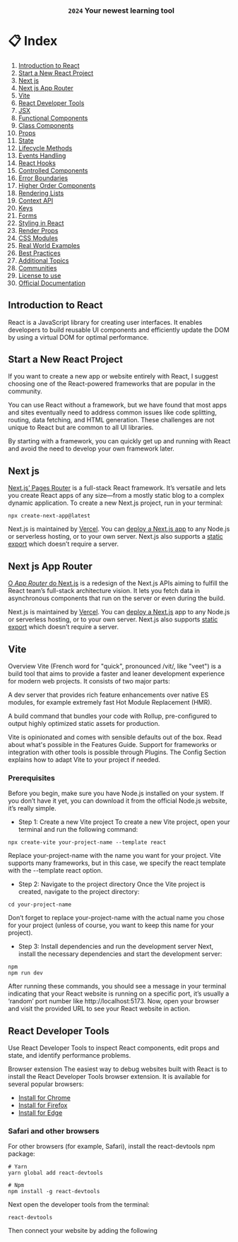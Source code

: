 <div  align= "center">
<h3><code> 2024</code>  Your newest learning tool
</div> 

# 📋 Index
  
1.  [Introduction to React](#introduction-to-react)
2.  [Start a New React Project](#start-a-new-react-project)
3.  [Next js](#next-js)
4.  [Next js App Router](#next-js-app-router)
5.  [Vite](#vite)
6.  [React Developer Tools](#react-developer-tools)
7.  [JSX](#jsx)
8.  [Functional Components](#functional-components)
9.  [Class Components](#class-components)
10.  [Props](#props)
11.  [State](#state)
12.  [Lifecycle Methods](#lifecycle-methods)
13.  [Events Handling](#events-handling)
14.  [React Hooks](#react-hooks)
15. [Controlled Components](#controlled-components)
16. [Error Boundaries](#error-boundaries)
17. [Higher Order Components](#higher-order-components)
18. [Rendering Lists](#rendering-lists)
19. [Context API](#context-api)
20. [Keys](#keys)
21. [Forms](#forms)
22. [Styling in React](#styling-in-react)
23. [Render Props](#render-props)
24. [CSS Modules](#css-modules)
25. [Real World Examples](#real-world-examples)  
26. [Best Practices](#best-practices)
27. [Additional Topics](#additional-topics)
28. [Communities](#communities)
29. [License to use](#license-to-use)
30. [Official Documentation](#official-documentation)

## Introduction to React
React is a JavaScript library for creating user interfaces. 
It enables developers to build reusable UI components and efficiently update the DOM by using a virtual DOM for optimal performance.


## Start a New React Project

If you want to create a new app or website entirely with React, I suggest choosing one of the React-powered frameworks that are popular in the community.

You can use React without a framework, but we have found that most apps and sites eventually need to address common issues like code splitting, routing, data fetching, and HTML generation. These challenges are not unique to React but are common to all UI libraries.

By starting with a framework, you can quickly get up and running with React and avoid the need to develop your own framework later.

## Next js 

[Next.js’ Pages Router](https://nextjs.org/) is a full-stack React framework. It’s versatile and lets you create React apps of any size—from a mostly static blog to a complex dynamic application. To create a new Next.js project, run in your terminal:

```
npx create-next-app@latest

```

Next.js is maintained by [Vercel](https://vercel.com/). You can [deploy a Next.js app](https://nextjs.org/docs/app/building-your-application/deploying) to any Node.js or serverless hosting, or to your own server. Next.js also supports a [static export](https://nextjs.org/docs/pages/building-your-application/deploying/static-exports) which doesn’t require a server.


## Next js App Router

[O *App Router* do Next.js](https://nextjs.org/docs) is a redesign of the Next.js APIs aiming to fulfill the React team’s full-stack architecture vision. It lets you fetch data in asynchronous components that run on the server or even during the build.

Next.js is maintained by [Vercel](https://vercel.com/). You can [deploy a Next.js](https://nextjs.org/docs/app/building-your-application/deploying) app to any Node.js or serverless hosting, or to your own server. Next.js also supports [static export](https://nextjs.org/docs/app/building-your-application/deploying/static-exports) which doesn’t require a server.

## Vite

Overview
Vite (French word for "quick", pronounced /vit/, like "veet") is a build tool that aims to provide a faster and leaner development experience for modern web projects. It consists of two major parts:

A dev server that provides rich feature enhancements over native ES modules, for example extremely fast Hot Module Replacement (HMR).

A build command that bundles your code with Rollup, pre-configured to output highly optimized static assets for production.

Vite is opinionated and comes with sensible defaults out of the box. Read about what's possible in the Features Guide. Support for frameworks or integration with other tools is possible through Plugins. The Config Section explains how to adapt Vite to your project if needed.

### Prerequisites
Before you begin, make sure you have Node.js installed on your system. If you don’t have it yet, you can download it from the official Node.js website, it’s really simple.
- Step 1: Create a new Vite project
To create a new Vite project, open your terminal and run the following command:

```
npx create-vite your-project-name --template react
```

 Replace your-project-name with the name you want for your project. Vite supports many frameworks, but in this case, we specify the react template with the --template react option.
- Step 2: Navigate to the project directory
Once the Vite project is created, navigate to the project directory:

```
cd your-project-name
```
Don’t forget to replace your-project-name with the actual name you chose for your project (unless of course, you want to keep this name for your project).

- Step 3: Install dependencies and run the development server
Next, install the necessary dependencies and start the development server:
```
npm 
npm run dev
```

After running these commands, you should see a message in your terminal indicating that your React website is running on a specific port, it’s usually a ‘random’ port number like http://localhost:5173.
Now, open your browser and visit the provided URL to see your React website in action.

## React Developer Tools
Use React Developer Tools to inspect React components, edit props and state, and identify performance problems.

Browser extension 
The easiest way to debug websites built with React is to install the React Developer Tools browser extension. It is available for several popular browsers:

- [Install for Chrome](https://chromewebstore.google.com/detail/react-developer-tools/fmkadmapgofadopljbjfkapdkoienihi?hl=en)
- [Install for Firefox](https://addons.mozilla.org/en-US/firefox/addon/react-devtools/)
- [Install for Edge](https://microsoftedge.microsoft.com/addons/detail/react-developer-tools/gpphkfbcpidddadnkolkpfckpihlkkil)

### Safari and other browsers 
For other browsers (for example, Safari), install the react-devtools npm package:
```
# Yarn
yarn global add react-devtools
```
```
# Npm
npm install -g react-devtools
```
Next open the developer tools from the terminal:
```
react-devtools
```

Then connect your website by adding the following <script> tag to the beginning of your website’s <head>:
```
<html>
  <head>
    <script src="http://localhost:8097"></script>
```

## JSX
JSX is a syntax extension for JavaScript that looks similar to XML or HTML. It allows developers to write HTML elements and components in a more concise and readable manner within JavaScript files.

```// src/App.js
import React from 'react';

function App() {
  return (
    <div>
      <h1>Hello, React!</h1>
    </div>
  );
}

export default App;
```

## Functional Components
Functional components are simple functions that accept props as an argument and return JSX elements. With React Hooks, functional components can also have state and side effects.
```
import React from 'react';

const FunctionalComponent = () => {
  return <p>This is a functional component.</p>;
}

export default FunctionalComponent;
```

## Class Components
Class components are ES6 classes that extend the React Component.
They can maintain and manage local state and have access to lifecycle methods, making them more feature-rich than functional components.

```
import React, { Component } from 'react';

class ClassComponent extends Component {
  render() {
    return <p>This is a class component.</p>;
  }
}

export default ClassComponent;
```

## Props
Props are a way of passing data from a parent component to a child component in React. They are immutable and provide a way of making components dynamic and reusable.
```
import React from 'react';

const PropsExample = (props) => {
  return <p>{props.message}</p>;
}

export default PropsExample;

```

## State
 State React represents the changing state of a component. This allows components to manage and update their own data, resulting in dynamic and interactive user interfaces.
 ```
import React, { Component } from 'react';

class StateExample extends Component {
  constructor(props) {
    super(props);
    this.state = {
      count: 0
    };
  }

  render() {
    return (
      <div>
        <p>Count: {this.state.count}</p>
        <button onClick={() => this.setState({ count: this.state.count + 1 })}>
          Increment
        </button>
      </div>
    );
  }
}

export default StateExample;

 ```


## Lifecycle Methods
Lifecycle methods are special methods in class components that are invoked at different phases of a component's lifecycle componentDidMoun is a commonly used lifecycle method, executed after a component has been rendered in the DOM.
```
import React, { Component } from 'react';

class LifecycleExample extends Component {
  componentDidMount() {
    console.log('Component is mounted!');
  }

  render() {
    return <p>Lifecycle Example</p>;
  }
}

export default LifecycleExample;
```




## Events Handling
React uses camelCase to handle events. Functions can be defined to handle events such as clicks, changes, etc., providing interactivity to the components.
```
import React from 'react';

const EventHandlingExample = () => {
  const handleClick = () => {
    alert('Button clicked!');
  }

  return (
    <button onClick={handleClick}>
      Click me
    </button>
  );
}

export default EventHandlingExample;

```

##  React Hooks

React Hooks are functions that allow functional components to manage state and side effects.
They were introduced in React 16.8 and provide a more concise way of working with state and lifecycle methods in functional components.

```

import React, { useState } from 'react';

const UseStateExample = () => {
  const [count, setCount] = useState(0);

  return (
    <div>
      <p>Count: {count}</p>
      <button onClick={() => setCount(count + 1)}>
        Increment
      </button>
    </div>
  );
}

export default UseStateExample;
```` 



## Controlled Components

Controlled components in React have inputs and their state controlled by React. They receive their current value and the onChange handler as props, making them controlled by React and not by the DOM.

  ```
import React, { useState } from 'react';

const ControlledComponent = () => {
  const [inputValue, setInputValue] = useState('');

  const handleChange = (e) => {
    setInputValue(e.target.value);
  }

  return (
    <input
      type="text"
      value={inputValue}
      onChange={handleChange}
      placeholder="Type here"
    />
  );
}

export default ControlledComponent;
```

## Error Boundaries
Error boundaries are React components that detect JavaScript errors anywhere in the child component tree and log those errors, present a fallback UI or take other action.
```
import React, { Component } from 'react';

class ErrorBoundary extends Component {
  constructor(props) {
    super(props);
    this.state = { hasError: false };
  }

  static getDerivedStateFromError(error) {
    return { hasError: true };
  }

  componentDidCatch(error, errorInfo) {
    logErrorToMyService(error, errorInfo);
  }

  render() {
    if (this.state.hasError) {
      return <p>Something went wrong.</p>;
    }

    return this.props.children;
  }
}

export default ErrorBoundary;
```

## Higher Order Components

Higher Order Components (HOCs) are functions that take a component and return a new component with additional functionality. They are a way of reusing the component's logic.

```
import React from 'react';

const WithLogger = (WrappedComponent) => {
  return class extends React.Component {
    componentDidMount() {
      console.log('Component is mounted!');
    }

    render() {
      return <WrappedComponent {...this.props} />;
    }
  };
}

export default WithLogger;

// Usage
import React from 'react';
import WithLogger from './WithLogger';

const MyComponent = () => {
  return <p>My Component</p>;
}

const EnhancedComponent = WithLogger(MyComponent);
```

## Rendering Lists
React provides the `map` function to render lists of items dynamically. Each item in the array is mapped to a React element, making it easier to render dynamic content.
```
import React from 'react';

const RenderingList = () => {
  const items = ['Item 1', 'Item 2', 'Item 3'];

  return (
    <ul>
      {items.map((item, index) => (
        <li key={index}>{item}</li>
      ))}
    </ul>
  );
}

export default RenderingList;
```

## Context API

The Context API in React offers a way of transmitting data through the component tree without having to pass props manually at each level. It's useful for sharing values such as themes or authentication status.
```
import React from 'react';

const ThemeContext = React.createContext('light');

export default ThemeContext;
```

```
import React, { useContext } from 'react';
import ThemeContext from './ThemeContext';

const ThemedComponent = () => {
  const theme = useContext(ThemeContext);

  return <p style={{ color: theme === 'light' ? 'black' : 'white' }}>Themed Component</p>;
}

export default ThemedComponent;

```

## Keys

Keys in React help identify which items have been changed, added or removed. They should be unique within the list and help React with efficient updates.
```
import React from 'react';

const KeysExample = () => {
  const data = [
    { id: 1, name: 'Item 1' },
    { id: 2, name: 'Item 2' },
    { id: 3, name: 'Item 3' },
  ];

  return (
    <ul>
      {data.map(item => (
        <li key={item.id}>{item.name}</li>
      ))}
    </ul>
  );
}

export default KeysExample;
```

## Forms 

Handling forms in React involves managing form data using state and handling form submission via event handlers. Controlled components are used to synchronize form elements with React's state.

```
import React, { useState } from 'react';

const FormExample = () => {
  const [formData, setFormData] = useState({ username: '', password: '' });

  const handleChange = (e) => {
    setFormData({
      ...formData,
      [e.target.name]: e.target.value,
    });
  }

  const handleSubmit = (e) => {
    e.preventDefault();
    console.log('Form submitted:', formData);
  }

  return (
    <form onSubmit={handleSubmit}>
      <label>
        Username:
        <input
          type="text"
          name="username"
          value={formData.username}
          onChange={handleChange}
        />
      </label>
      <label>
        Password:
        <input
          type="password"
          name="password"
          value={formData.password}
          onChange={handleChange}
        />
      </label>
      <button type="submit">Submit</button>
    </form>
  );
}

export default FormExample;
```

## Styling in React
Inline Styles: 
React allows you to style components using inline styles, where styles are defined as objects and applied directly to elements.

```
import React from 'react';

const InlineStyleExample = () => {
  const styles = {
    color: 'blue',
    fontSize: '18px',
  };

  return <p style={styles}>Styled with inline styles</p>;
}

export default InlineStyleExample;
 ```

## Render Props

Render Props is a technique for sharing code between React components using a prop whose value is a function. This allows for the dynamic composition of components.

```
import React, { useState } from 'react';

const MouseTracker = ({ render }) => {
  const [position, setPosition] = useState({ x: 0, y: 0 });

  const handleMouseMove = (event) => {
    setPosition({ x: event.clientX, y: event.clientY });
  }

  return (
    <div style={{ height: '100vh' }} onMouseMove={handleMouseMove}>
      {render(position)}
    </div>
  );
}

export default MouseTracker;
```
```
// Usage
import React from 'react';
import MouseTracker from './MouseTracker';

const App = () => {
  return (
    <MouseTracker
      render={(position) => (
        <p>
          Mouse position: {position.x}, {position.y}
        </p>
      )}
    />
  );
}

export default App;
```

## CSS Modules

CSS Modules help define the scope of styles for a specific component, avoiding global style conflicts. Each component can have its own CSS module with locally scoped styles.

```
.myComponent {
  color: green;
}
```

```
import React from 'react';
import styles from './CSSModulesExample.module.css';

const CSSModulesExample = () => {
  return <p className={styles.myComponent}>Styled with CSS Modules</p>;
}

export default CSSModulesExample;
```

## Real World Examples
### example 1: To-Do List Application

Features:

* Adding and removing tasks
* Marking tasks as completed
* Filtering tasks (completed/incomplete)
  
 ```
import React, { useState } from 'react';

const TodoApp = () => {
  const [tasks, setTasks] = useState([]);
  const [newTask, setNewTask] = useState('');

  const addTask = () => {
    setTasks([...tasks, { text: newTask, completed: false }]);
    setNewTask('');
  };

  const toggleTask = (index) => {
    const updatedTasks = [...tasks];
    updatedTasks[index].completed = !updatedTasks[index].completed;
    setTasks(updatedTasks);
  };

  const removeTask = (index) => {
    const updatedTasks = [...tasks];
    updatedTasks.splice(index, 1);
    setTasks(updatedTasks);
  };

  return (
    <div>
      <input
        type="text"
        value={newTask}
        onChange={(e) => setNewTask(e.target.value)}
      />
      <button onClick={addTask}>Add Task</button>
      <ul>
        {tasks.map((task, index) => (
          <li key={index}>
            <input
              type="checkbox"
              checked={task.completed}
              onChange={() => toggleTask(index)}
            />
            <span style={{ textDecoration: task.completed ? 'line-through' : 'none' }}>
              {task.text}
            </span>
            <button onClick={() => removeTask(index)}>Remove</button>
          </li>
        ))}
      </ul>
    </div>
  );
};

export default TodoApp;
```

### Example 2: Weather App

This weather application example illustrates the practical application of React concepts, including state management, useEffect for side effects, event handling, API interaction and conditional rendering. Users can learn how to create a functional weather application and understand the integration of React hooks into real-world scenarios.

Fetaures:

Functional Component and State Hooks:

* The WeatherApp is a functional component.
* State is controlled using the `useState` hooks for `weather` and `city`.

 Using useEffect to obtain data:

* The `useEffect` hooks are used to perform side effects, such as fetching weather data from the OpenWeatherMap API.
* The `fetchWeatherData` function is asynchronous and fetches weather data based on the selected city using the `fetch` API.
  
  Conditional Rendering:

* The weather data is conditionally rendered only if it exists (`weather && ...`).

Event Handling:

* The user input for the city is captured through an input element, and the `setCity` function is called on its `onChange` event.

 API Interaction:

* The OpenWeatherMap API is used to fetch real-time weather data based on the user's selected city.
* An API key is required for authentication and authorization.

 Dynamically Updating Content:

* The weather data is dynamically updated based on the selected city, and the component re-renders when the city changes.

 Styling:

* Basic styling is applied using standard HTML and inline styles for simplicity.

 Temperature Conversion:

* The temperature is converted from Kelvin to Celsius for better readability.

```
// src/RealWorldExamples/WeatherApp.js
import React, { useState, useEffect } from 'react';

const WeatherApp = () => {
  const [weather, setWeather] = useState(null);
  const [city, setCity] = useState('New York');
  const apiKey = 'YOUR_OPENWEATHERMAP_API_KEY';

  useEffect(() => {
    // Fetch weather data from OpenWeatherMap API
    const fetchWeatherData = async () => {
      try {
        const response = await fetch(
          `https://api.openweathermap.org/data/2.5/weather?q=${city}&appid=${apiKey}`
        );

        if (!response.ok) {
          throw new Error('Failed to fetch weather data');
        }

        const data = await response.json();
        setWeather(data);
      } catch (error) {
        console.error(error.message);
      }
    };

    fetchWeatherData();
  }, [city, apiKey]);

  return (
    <div>
      <h1>Weather App</h1>
      <label>
        Enter City:
        <input
          type="text"
          value={city}
          onChange={(e) => setCity(e.target.value)}
        />
      </label>

      {weather && (
        <div>
          <h2>{weather.name}, {weather.sys.country}</h2>
          <p>Temperature: {Math.round(weather.main.temp - 273.15)}°C</p>
          <p>Weather: {weather.weather[0].description}</p>
        </div>
      )}
    </div>
  );
};

export default WeatherApp;
```

  ## Best Practices


### Structuring React projects

Best practices:
* Follow folder structure conventions (for example, grouping components, styles and tests in separate folders).
* Use meaningful names for components, avoiding generic terms like "Item" or "Data".
* Organize code based on features rather than file types (for example, group components, styles and tests for a specific feature in the same folder).

  
```
/src
  /components
    /Button
      Button.js
      Button.test.js
      Button.css
  /features
    /Todo
      TodoList.js
      TodoItem.js
      TodoForm.js
  /styles
    global.css
  /tests
    /unit
      Button.test.js
    /integration
      TodoIntegration.test.js
   ```


### Performance optimization techniques:

Best practices:

* Use PureComponent or React.memo for components that are only rendered again when properties or state change.
* Implement code splitting to load only the necessary components when needed, improving initial loading times.
* Use lazy loading for components that are not immediately needed, improving application performance.
```
// Using React.memo
const MemoizedComponent = React.memo(({ data }) => {
  // Component logic
});

// Using Code Splitting and Lazy Loading
const MyComponent = React.lazy(() => import('./MyComponent'));

// In your component
const App = () => (
  <React.Suspense fallback={<LoadingSpinner />}>
    <MyComponent />
  </React.Suspense>
);
```

### Testing React applications:

Best practices:

* Write unit tests for individual components using test libraries such as Jest and test utilities provided by React.
* Implement integration tests to ensure that different components work together smoothly.
* Use tools such as React's test library to test user interactions and component behavior.

Example:
```
// Jest Unit Test
test('renders correctly', () => {
  const { getByText } = render(<Button label="Click me" />);
  expect(getByText('Click me')).toBeInTheDocument();
});

// Jest Integration Test
test('increments count on button click', () => {
  const { getByText } = render(<Counter />);
  fireEvent.click(getByText('Increment'));
  expect(getByText('Count: 1')).toBeInTheDocument();
});

// React Testing Library
import { render, screen } from '@testing-library/react';
import userEvent from '@testing-library/user-event';

test('clicking button increments count', () => {
  render(<MyComponent />);
  userEvent.click(screen.getByRole('button'));
  expect(screen.getByText('Count: 1')).toBeInTheDocument();
});
```

### Routing e Navigation:

Best practices:

* Use React Router for client-side routing in a single-page application.
* Define routes to different views or sections of your application.
* Implement navigation components, such as `<Link>`, to allow easy navigation between routes.

  Example:
  
```
// React Router
import { BrowserRouter as Router, Route, Link } from 'react-router-dom';

const App = () => (
  <Router>
    <nav>
      <ul>
        <li><Link to="/">Home</Link></li>
        <li><Link to="/about">About</Link></li>
        <li><Link to="/contact">Contact</Link></li>
      </ul>
    </nav>
    <Route path="/" exact component={Home} />
    <Route path="/about" component={About} />
    <Route path="/contact" component={Contact} />
  </Router>
);
```

### State Management:

Best practice:

* Use local component state for simple, localized state requirements.
* Use the Context API to share state between components without prop drilling.
* Consider external state management libraries, such as Redux or Recoil, for complex state management needs in larger applications.
  
```
// Using Local Component State
const Counter = () => {
  const [count, setCount] = useState(0);
  return (
    <div>
      <p>Count: {count}</p>
      <button onClick={() => setCount(count + 1)}>Increment</button>
    </div>
  );
};

// Using Context API
const ThemeContext = React.createContext('light');

const ThemedComponent = () => {
  const theme = useContext(ThemeContext);
  return <p style={{ color: theme === 'light' ? 'black' : 'white' }}>Themed Component</p>;
};

// Using Redux
// (Assuming you have a Redux store configured)
import { useSelector, useDispatch } from 'react-redux';

const CounterRedux = () => {
  const count = useSelector(state => state.count);
  const dispatch = useDispatch();

  return (
    <div>
      <p>Count: {count}</p>
      <button onClick={() => dispatch({ type: 'INCREMENT' })}>Increment</button>
    </div>
  );
};
```

### Deployment

Best practices:

* Choose a hosting platform such as Netlify, Vercel or GitHub Pages to facilitate deployment.
* Set up build scripts to optimize assets for production (packaging, minification and compression).
* Set up continuous integration/continuous deployment (CI/CD) pipelines for automatic deployment on code changes.
  
Example:

* Deployment platforms like Netlify and Vercel offer straightforward deployment based on your Git repository. You can connect your repository to the platform, configure build settings, and deploy with e

  
### Error Handling:

Best practices:

* Implement error thresholds to catch and handle errors gracefully, preventing the entire application from crashing.
* Record errors in a service for tracing and debugging purposes.
* Present user-friendly error messages and provide instructions on how to recover from errors, when possible.

  
Example:

```
// Error Boundary
class ErrorBoundary extends React.Component {
  constructor(props) {
    super(props);
    this.state = { hasError: false };
  }

  static getDerivedStateFromError(error) {
    return { hasError: true };
  }

  componentDidCatch(error, errorInfo) {
    logErrorToService(error, errorInfo);
  }

  render() {
    if (this.state.hasError) {
      return <p>Something went wrong. Please try again.</p>;
    }

    return this.props.children;
  }
}
```

### Accessibility (a11y):

Best practices:

* Use semantic HTML elements to provide meaningful structure to the page.
* Include ARIA functions and attributes to improve accessibility for screen readers.
* Ensure that keyboard navigation is seamless and logical for users who depend on it.

Example:

```
// Semantic HTML Elements
<article>
  <h2>Article Title</h2>
  <p>Article content...</p>
</article>

// ARIA Roles and Attributes
<button aria-label="Close" onClick={handleClose}>
  &#x2715;
</button>

// Keyboard Navigation
<input type="text" onKeyDown={handleKeyDown} />
```

### Performance Optimization:

Best practices:

* Optimize component rendering using memoization techniques (React.memo or useMemo).
* Take advantage of code splitting and slow loading to reduce the size of the initial package and improve loading times.
* Use React's PureComponent or shouldComponentUpdate to avoid unnecessary rendering.


Example:

```
// Using React.memo
const MemoizedComponent = React.memo(({ data }) => {
  // Component logic
});

// Using Code Splitting and Lazy Loading
const MyComponent = React.lazy(() => import('./MyComponent'));

// In your component
const App = () => (
  <React.Suspense fallback={<LoadingSpinner />}>
    <MyComponent />
  </React.Suspense>
);

// Using PureComponent
class PureCounter extends React.PureComponent {
  render() {
    return <p>Count: {this.props.count}</p>;
}
```


## Additional Topics

### Version control and updates:

* Regularly update dependencies to benefit from new features, bug fixes and security patches.
* Follow semantic versioning for libraries and packages used in the project.
* Be cautious with major updates and test thoroughly before updating.

  Example:
```
# Regularly update dependencies
npm update

# Follow semantic versioning
# Example: Major.Minor.Patch
# ^1.2.3 means any version that is compatible with 1.2.3

```

### Implementation in production:

 * Minimize the number of requests and optimize assets for faster loading times.
 * Implement server-side rendering (SSR) to improve performance and search engine optimization (SEO).
 * Use tools such as Webpack for packaging and Babel to transpile code for production.
 * 
Configure Webpack for production builds with optimizations:
```
// webpack.config.js
const path = require('path');

module.exports = {
  mode: 'production',
  entry: './src/index.js',
  output: {
    filename: 'bundle.js',
    path: path.resolve(__dirname, 'dist'),
  },
  // Other webpack configurations...
};
```


### Community resources:

* Encourage students to explore the official React documentation for detailed explanations and examples.
* Join the React community by participating in forums such as Stack Overflow, Reddit or the Reactiflux Discord community.
* Explore tutorials, blog posts and video courses from reliable sources to deepen your knowledge.

  



## Contribution guidelines

Thank you for your interest in contributing to this Amazing React Tutorial! Your contributions help make this resource even more valuable to students of all levels. Whether you're fixing a bug, improving an existing feature or adding something entirely new, your efforts make a difference.

## How to contribute

1. **Fork the Repository: Click on the "Fork" button in the top right corner of this repository to create your copy.

2. **Clone the Repository: Clone the repository to your local machine using `git clone https://github.com/DaveSimoes/React-Tutorial-2024.git`

3. **Create a Branch: Create a new branch for your contribution with a descriptive name: `git checkout -b your-feature`.

4. **Make changes: Make your changes in the appropriate files. Feel free to improve existing examples, add new ones, correct typos or improve the documentation.

5. **Commit changes: Submit your changes with a clear and concise message: `git commit -m "Your message here"`.

6. **Push Changes: Send your changes to the forked repository: `git push origin your-feature`.

7. **Create a Pull Request:** Open a pull request in the original repository. Forneça um título claro, descreva suas alterações e envie o pull request.

 ## Coding style and standards

 Follow consistent coding styles.
 Make sure your code is well documented, especially if you are adding new examples or features.
 

Thank you for considering contributing to this React Tutorial. Your dedication to making this resource better is greatly appreciated. Let's learn and grow together!



### Did you like the React Tutorial?


If you found this React Tutorial useful, consider giving it a star! ⭐ Your support is incredibly motivating and helps others discover this resource.
 Thank you for being part of our community and hap! 🚀
 

## Official Documentation
<a href="/React Official Documentation">React Official Library</a>

## Communities
- <a href="https://dev.to/t/react" target="_blank"> DEV’s React community </a>
- <a href="https://hashnode.com/n/reactjs" targe="_blank">Hashnode’s React community </a>
- <a href="https://discord.com/invite/reactiflux" targe="_blank"> Reactiflux online chat </a>
- <a href= "https://www.reddit.com/r/reactjs/" target="_blank"> Reddit’s React community </a>

 ## License to Use
<h6 align="center"><a href="/LICENSE">MIT</a> @ David Simoes</h6>
